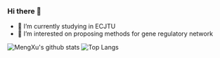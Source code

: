 ### Hi there 👋
- 🤔 I’m currently studying in ECJTU
- 🔭 I’m interested on proposing methods for gene regulatory network

![MengXu's github stats](https://github-readme-stats.vercel.app/api?username=mengxu98&show_icons=true)
![Top Langs](https://github-readme-stats.vercel.app/api/top-langs/?username=mengxu98&hide=html,jupyter%20notebook,javascript&layout=compact&langs_count=10)


<!--
**mengxu98/mengxu98** is a ✨ _special_ ✨ repository because its `README.md` (this file) appears on your GitHub profile.

Here are some ideas to get you started:

- 🔭 I’m currently working on ...
- 🌱 I’m currently learning ...
- 👯 I’m looking to collaborate on ...
- 🤔 I’m looking for help with ...
- 💬 Ask me about ...
- 📫 How to reach me: ...
- 😄 Pronouns: ...
- ⚡ Fun fact: ...
-->
